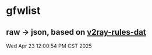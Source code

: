 # gfwlist
## raw -> json, based on [v2ray-rules-dat](https://github.com/Loyalsoldier/v2ray-rules-dat)
Wed Apr 23 12:00:54 PM CST 2025

